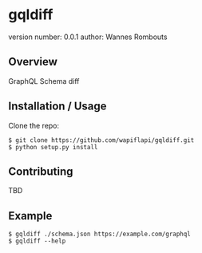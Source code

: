 gqldiff
===============================

version number: 0.0.1
author: Wannes Rombouts

Overview
--------

GraphQL Schema diff

Installation / Usage
--------------------

<!-- To install use pip: -->

<!--     $ pip install gqldiff -->


Clone the repo:

    $ git clone https://github.com/wapiflapi/gqldiff.git
    $ python setup.py install

Contributing
------------

TBD

Example
-------

    $ gqldiff ./schema.json https://example.com/graphql
    $ gqldiff --help
